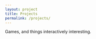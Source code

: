 ```yaml
---
layout: project
title: Projects
permalink: /projects/
---
```


Games, and things interactively interesting. 


